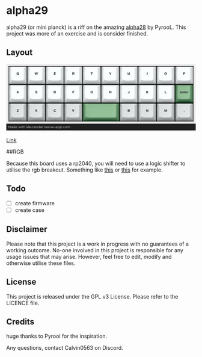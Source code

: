 # alpha29

alpha29 (or mini planck) is a riff on the amazing [alpha28](https://github.com/PyrooL/Alpha) by PyrooL. This project was more of an exercise and is consider finished.

## Layout

![](https://github.com/calvin-mcd/alpha29/blob/main/Images/alpha29_KLE.png) 

[Link](https://www.keyboard-layout-editor.com/#/gists/f35a5c950e0317b4dc41fa3c3aa06123)

##RGB

Because this board uses a rp2040, you will need to use a logic shifter to utilise the rgb breakout. Something like [this](https://learn.sparkfun.com/tutorials/retired---using-the-logic-level-converter) or [this](https://learn.sparkfun.com/tutorials/bi-directional-logic-level-converter-hookup-guide) for example.

## Todo
- [ ] create firmware
- [ ] create case

## Disclaimer

Please note that this project is a work in progress with no guarantees of a working outcome. No-one involved in this project is responsible for any usage issues that may arise. However, feel free to edit, modify and otherwise utilise these files.

## License

This project is released under the GPL v3 License. Please refer to the LICENCE file.
  
## Credits

huge thanks to Pyrool for the inspiration.
  
Any questions, contact Calvin0563 on Discord.